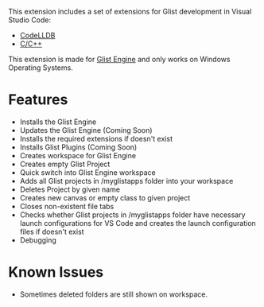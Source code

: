 This extension includes a set of extensions for Glist development in Visual Studio Code:
* [CodeLLDB](https://marketplace.visualstudio.com/items?itemName=vadimcn.vscode-lldb)
* [C/C++](https://marketplace.visualstudio.com/items?itemName=ms-vscode.cpptools)

This extension is made for [Glist Engine](https://github.com/GlistEngine/GlistEngine) and only works on Windows Operating Systems.

# Features

- Installs the Glist Engine<br>
- Updates the Glist Engine (Coming Soon)<br>
- Installs the required extensions if doesn't exist<br>
- Installs Glist Plugins (Coming Soon)<br>
- Creates workspace for Glist Engine<br>
- Creates empty Glist Project<br>
- Quick switch into Glist Engine workspace<br>
- Adds all Glist projects in /myglistapps folder into your workspace<br>
- Deletes Project by given name<br>
- Creates new canvas or empty class to given project<br>
- Closes non-existent file tabs<br>
- Checks whether Glist projects in /myglistapps folder have necessary launch configurations for VS Code and creates the launch configuration files if doesn't exist<br>
- Debugging

# Known Issues

- Sometimes deleted folders are still shown on workspace.